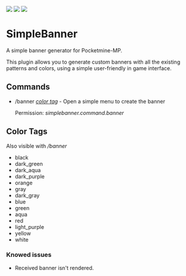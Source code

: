 [![](https://poggit.pmmp.io/shield.state/SimpleBanner)](https://poggit.pmmp.io/p/SimpleBanner)
[![](https://poggit.pmmp.io/shield.api/SimpleBanner)](https://poggit.pmmp.io/p/SimpleBanner)
[![](https://poggit.pmmp.io/shield.dl.total/SimpleBanner)](https://poggit.pmmp.io/p/SimpleBanner)

# SimpleBanner
A simple banner generator for Pocketmine-MP.

This plugin allows you to generate custom banners with all the existing patterns and colors, using a simple user-friendly in game interface.

## Commands
 - /banner _[color tag](https://github.com/Invy55/SimpleBanner#color-tags)_ -  Open a simple menu to create the banner
 
   Permission: _simplebanner.command.banner_
   
## Color Tags
Also visible with _/banner_

 - black
 - dark_green
 - dark_aqua
 - dark_purple
 - orange
 - gray
 - dark_gray
 - blue
 - green
 - aqua
 - red
 - light_purple
 - yellow
 - white
### Knowed issues
 - Received banner isn't rendered.

